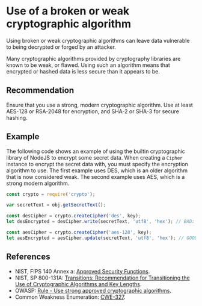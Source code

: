 # Use of a broken or weak cryptographic algorithm
Using broken or weak cryptographic algorithms can leave data vulnerable to being decrypted or forged by an attacker.

Many cryptographic algorithms provided by cryptography libraries are known to be weak, or flawed. Using such an algorithm means that encrypted or hashed data is less secure than it appears to be.


## Recommendation
Ensure that you use a strong, modern cryptographic algorithm. Use at least AES-128 or RSA-2048 for encryption, and SHA-2 or SHA-3 for secure hashing.


## Example
The following code shows an example of using the builtin cryptographic library of NodeJS to encrypt some secret data. When creating a `Cipher` instance to encrypt the secret data with, you must specify the encryption algorithm to use. The first example uses DES, which is an older algorithm that is now considered weak. The second example uses AES, which is a strong modern algorithm.


```javascript
const crypto = require('crypto');

var secretText = obj.getSecretText();

const desCipher = crypto.createCipher('des', key);
let desEncrypted = desCipher.write(secretText, 'utf8', 'hex'); // BAD: weak encryption

const aesCipher = crypto.createCipher('aes-128', key);
let aesEncrypted = aesCipher.update(secretText, 'utf8', 'hex'); // GOOD: strong encryption

```

## References
* NIST, FIPS 140 Annex a: [ Approved Security Functions](http://csrc.nist.gov/publications/fips/fips140-2/fips1402annexa.pdf).
* NIST, SP 800-131A: [ Transitions: Recommendation for Transitioning the Use of Cryptographic Algorithms and Key Lengths](http://nvlpubs.nist.gov/nistpubs/SpecialPublications/NIST.SP.800-131Ar1.pdf).
* OWASP: [Rule - Use strong approved cryptographic algorithms](https://cheatsheetseries.owasp.org/cheatsheets/Cryptographic_Storage_Cheat_Sheet.html#rule---use-strong-approved-authenticated-encryption).
* Common Weakness Enumeration: [CWE-327](https://cwe.mitre.org/data/definitions/327.html).
